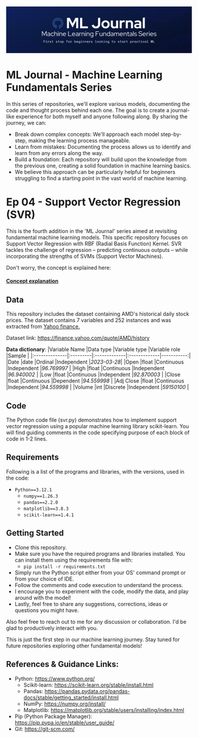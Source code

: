 ![Banner](.media/banner.png)
# ML Journal - Machine Learning Fundamentals Series
In this series of repositories, we'll explore various models, documenting the code and thought process behind each one.  The goal is to create a journal-like experience for both myself and anyone following along. By sharing the journey, we can:

- Break down complex concepts: We'll approach each model step-by-step, making the learning process manageable.
- Learn from mistakes: Documenting the process allows us to identify and learn from any errors along the way.
- Build a foundation: Each repository will build upon the knowledge from the previous one, creating a solid foundation in machine learning basics.
- We believe this approach can be particularly helpful for beginners struggling to find a starting point in the vast world of machine learning.


# Ep 04 - Support Vector Regression (SVR)
This is the fourth addition in the 'ML Journal' series aimed at revisiting fundamental machine learning models. This specific repository focuses on Support Vector Regression with RBF (Radial Basis Function) Kernel. SVR tackles the challenge of regression – predicting continuous outputs – while incorporating the strengths of SVMs (Support Vector Machines).

Don't worry, the concept is explained here:
#### [Concept explanation](https://github.com/meetofleaf/ML-Journal-ep4_SVR/blob/main/svr_explanation.md)


## Data
This repository includes the dataset containing AMD's historical daily stock prices.
The dataset contains 7 variables and 252 instances and was extracted from [Yahoo finance.](https://finance.yahoo.com/)

Dataset link: https://finance.yahoo.com/quote/AMD/history

**Data dictionary**:
|Variable Name  |Data type |Variable type |Variable role |Sample      |
|:--------------|:---------|:-------------|:-------------|-----------:|
|Date           |date      |Ordinal       |Independent   |_2023-03-28_|
|Open           |float     |Continuous    |Independent   |_96.769997_ |
|High           |float     |Continuous    |Independent   |_96.940002_ |
|Low            |float     |Continuous    |Independent   |_92.870003_ |
|Close          |float     |Continuous    |Dependent     |_94.559998_ |
|Adj Close      |float     |Continuous    |Independent   |_94.559998_ |
|Volume         |int       |Discrete      |Independent   |_59150100_  |


## Code
The Python code file (svr.py) demonstrates how to implement support vector regression using a popular machine learning library scikit-learn. You will find guiding comments in the code specifying purpose of each block of code in 1-2 lines.


## Requirements
Following is a list of the programs and libraries, with the versions, used in the code:

- `Python==3.12.1`
  - `numpy==1.26.3`
  - `pandas==2.2.0`
  - `matplotlib==3.8.3`
  - `scikit-learn==1.4.1`

## Getting Started
- Clone this repository.
- Make sure you have the required programs and libraries installed. You can install them using the requirements file with:
  - `pip install -r requirements.txt`
- Simply run the Python script either from your OS' command prompt or from your choice of IDE.
- Follow the comments and code execution to understand the process.
- I encourage you to experiment with the code, modify the data, and play around with the model!
- Lastly, feel free to share any suggestions, corrections, ideas or questions you might have.

Also feel free to reach out to me for any discussion or collaboration. I'd be glad to productively interact with you.

This is just the first step in our machine learning journey. Stay tuned for future repositories exploring other fundamental models!


## References & Guidance Links:
- Python: https://www.python.org/
  - Scikit-learn: https://scikit-learn.org/stable/install.html
  - Pandas: https://pandas.pydata.org/pandas-docs/stable/getting_started/install.html
  - NumPy: https://numpy.org/install/
  - Matplotlib: https://matplotlib.org/stable/users/installing/index.html
- Pip (Python Package Manager): https://pip.pypa.io/en/stable/user_guide/
- Git: https://git-scm.com/
